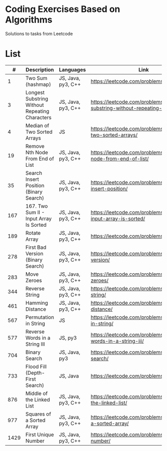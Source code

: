 # Coding Exercises Based on Algorithms

Solutions to tasks from Leetcode

# List

| #    | Description                                    | Languages          | Link                                                                          |
| ---- | ---------------------------------------------- | ------------------ | ----------------------------------------------------------------------------- |
| 1    | Two Sum (hashmap)                              | JS, Java, py3, C++ | https://leetcode.com/problems/two-sum/                                        |
| 3    | Longest Substring Without Repeating Characters | JS, Java, py3, C++ | https://leetcode.com/problems/longest-substring-without-repeating-characters/ |
| 4    | Median of Two Sorted Arrays                    | JS                 | https://leetcode.com/problems/median-of-two-sorted-arrays/                    |
| 19   | Remove Nth Node From End of List               | JS, Java, py3, C++ | https://leetcode.com/problems/remove-nth-node-from-end-of-list/               |
| 35   | Search Insert Position (Binary Search)         | JS, Java, py3, C++ | https://leetcode.com/problems/search-insert-position/                         |
| 167  | 167. Two Sum II - Input Array Is Sorted        | JS, Java, py3, C++ | https://leetcode.com/problems/two-sum-ii-input-array-is-sorted/               |
| 189  | Rotate Array                                   | JS, Java, py3, C++ | https://leetcode.com/problems/rotate-array/                                   |
| 278  | First Bad Version (Binary Search)              | JS, Java, py3, C++ | https://leetcode.com/problems/first-bad-version/                              |
| 283  | Move Zeroes                                    | JS, Java, py3, C++ | https://leetcode.com/problems/move-zeroes/                                    |
| 344  | Reverse String                                 | JS, Java, py3, C++ | https://leetcode.com/problems/reverse-string/                                 |
| 461  | Hamming Distance                               | JS, Java, py3, C++ | https://leetcode.com/problems/hamming-distance/                               |
| 567  | Permutation in String                          | JS                 | https://leetcode.com/problems/permutation-in-string/                          |
| 577  | Reverse Words in a String III                  | JS, py3            | https://leetcode.com/problems/reverse-words-in-a-string-iii/                  |
| 704  | Binary Search                                  | JS, Java, py3      | https://leetcode.com/problems/binary-search/                                  |
| 733  | Flood Fill (Depth-First Search)                | JS, Java           | https://leetcode.com/problems/flood-fill/                                     |
| 876  | Middle of the Linked List                      | JS, Java, py3, C++ | https://leetcode.com/problems/middle-of-the-linked-list/                      |
| 977  | Squares of a Sorted Array                      | JS, Java, py3, C++ | https://leetcode.com/problems/squares-of-a-sorted-array/                      |
| 1429 | First Unique Number                            | JS, Java, py3, C++ | https://leetcode.com/problems/first-unique-number/                            |
